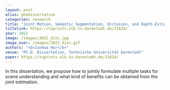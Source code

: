 ```yaml
---
layout: post
alias: phddissertation
categories: research
title: "Joint Motion, Semantic Segmentation, Occlusion, and Depth Estimation"
titlelink: https://tuprints.ulb.tu-darmstadt.de/21624/
year: 2022
image: /images/2022_diss.jpg
image_over: /images/2022_diss.gif
authors: "<b>Junhwa Hur</b>"
venue: "Ph.D. Dissertation, Technische Universität Darmstadt"
paper: https://tuprints.ulb.tu-darmstadt.de/21624/
---
```


In this dissertation, we propose how to jointly formulate multiple tasks for scene understanding and what kind of benefits can be obtained from the joint estimation.